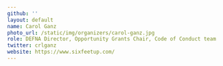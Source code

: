 ```yaml
---
github: ''
layout: default
name: Carol Ganz
photo_url: /static/img/organizers/carol-ganz.jpg
role: DEFNA Director, Opportunity Grants Chair, Code of Conduct team
twitter: crlganz
website: https://www.sixfeetup.com/
---
```

